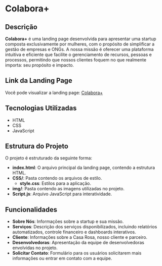 # Colabora+

## Descrição

**Colabora+** é uma landing page desenvolvida para apresentar uma startup composta exclusivamente por mulheres, com o propósito de simplificar a gestão de empresas e ONGs. A nossa missão é oferecer uma plataforma intuitiva e eficiente que facilite o gerenciamento de recursos, pessoas e processos, permitindo que nossos clientes foquem no que realmente importa: seu propósito e impacto.

## Link da Landing Page

Você pode visualizar a landing page: [Colabora+](https://kamila-silvva.github.io/Conecta_ONG/)

## Tecnologias Utilizadas

- HTML
- CSS
- JavaScript

## Estrutura do Projeto

O projeto é estruturado da seguinte forma:

- **index.html**: O arquivo principal da landing page, contendo a estrutura HTML.
- **CSS/**: Pasta contendo os arquivos de estilo.
  - **style.css**: Estilos para a aplicação.
- **img/**: Pasta contendo as imagens utilizadas no projeto.
- **Script.js**: Arquivo JavaScript para interatividade.

## Funcionalidades

- **Sobre Nós**: Informações sobre a startup e sua missão.
- **Serviços**: Descrição dos serviços disponibilizados, incluindo relatórios automatizados, controle financeiro e dashboards interativos.
- **Cliente**: Informações sobre a Casa Rosa, nosso cliente e parceiro.
- **Desenvolvedoras**: Apresentação da equipe de desenvolvedoras envolvidas no projeto.
- **Solicitar Contato**: Formulário para os usuários solicitarem mais informações ou entrar em contato com a equipe.

